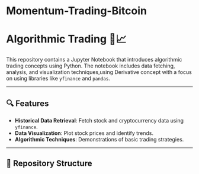 # Momentum-Trading-Bitcoin
# Algorithmic Trading 🧠📈

This repository contains a Jupyter Notebook that introduces algorithmic trading concepts using Python. The notebook includes data fetching, analysis, and visualization techniques,using Derivative concept with a focus on using libraries like `yfinance` and `pandas`.

---

## 🔍 Features
- **Historical Data Retrieval**: Fetch stock and cryptocurrency data using `yfinance`.
- **Data Visualization**: Plot stock prices and identify trends.
- **Algorithmic Techniques**: Demonstrations of basic trading strategies.

---

## 📂 Repository Structure
